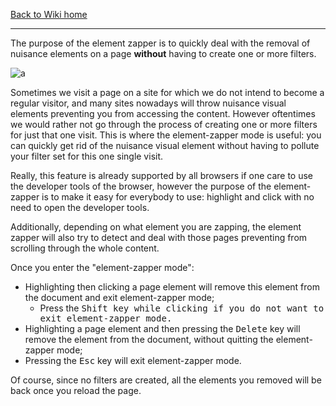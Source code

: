 [Back to Wiki home](https://github.com/gorhill/uBlock/wiki)

***

The purpose of the element zapper is to quickly deal with the removal of nuisance elements on a page **without** having to create one or more filters.

![a](https://cloud.githubusercontent.com/assets/585534/26530837/b51a874a-43aa-11e7-8512-0927be4d8992.png)

Sometimes we visit a page on a site for which we do not intend to become a regular visitor, and many sites nowadays will throw nuisance visual elements preventing you from accessing the content. However oftentimes we would rather not go through the process of creating one or more filters for just that one visit. This is where the element-zapper mode is useful: you can quickly get rid of the nuisance visual element without having to pollute your filter set for this one single visit.

Really, this feature is already supported by all browsers if one care to use the developer tools of the browser, however the purpose of the element-zapper is to make it easy for everybody to use: highlight and click with no need to open the developer tools.

Additionally, depending on what element you are zapping, the element zapper will also try to detect and deal with those pages preventing from scrolling through the whole content.

Once you enter the "element-zapper mode":
- Highlighting then clicking a page element will remove this element from the document and exit element-zapper mode;
    - Press the <kbd>Shift</kdb> key while clicking if you do not want to exit element-zapper mode.
- Highlighting a page element and then pressing the <kbd>Delete</kbd> key will remove the element from the document, without quitting the element-zapper mode;
- Pressing the <kbd>Esc</kbd> key will exit element-zapper mode.

Of course, since no filters are created, all the elements you removed will be back once you reload the page.